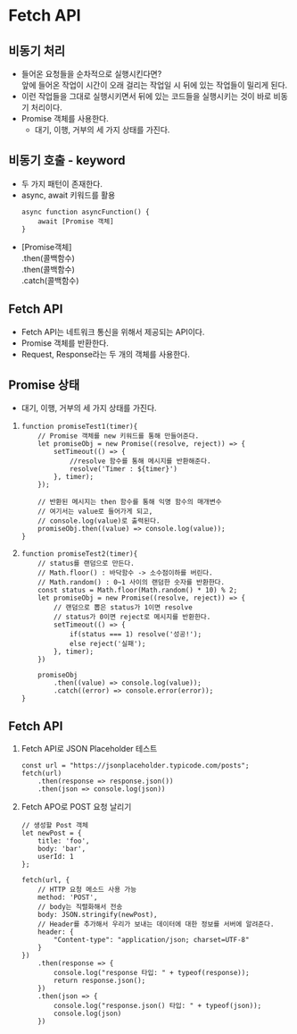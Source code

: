 # Fetch API

## 비동기 처리
- 들어온 요청들을 순차적으로 실행시킨다면? <br>
    앞에 들어온 작업이 시간이 오래 걸리는 작업일 시 뒤에 있는 작업들이 밀리게 된다.
- 이런 작업들을 그대로 실행시키면서 뒤에 있는 코드들을 실행시키는 것이 바로 비동기 처리이다.
- Promise 객체를 사용한다.
    - 대기, 이행, 거부의 세 가지 상태를 가진다.

## 비동기 호출 - keyword
- 두 가지 패턴이 존재한다.
- async, await 키워드를 활용
    ```
    async function asyncFunction() {
        await [Promise 객체]
    }
    ```
- [Promise객체]<br>
                .then(콜백함수)<br>
                .then(콜백함수)<br>
                .catch(콜백함수)<br>
                
## Fetch API
- Fetch API는 네트워크 통신을 위해서 제공되는 API이다.
- Promise 객체를 반환한다.
- Request, Response라는 두 개의 객체를 사용한다. 

## Promise 상태
- 대기, 이행, 거부의 세 가지 상태를 가진다.
1. 
    ```
    function promiseTest1(timer){
        // Promise 객체를 new 키워드를 통해 만들어준다.
        let promiseObj = new Promise((resolve, reject)) => {
            setTimeout(() => {
                //resolve 함수를 통해 메시지를 반환해준다.
                resolve('Timer : ${timer}')
            }, timer);
        });

        // 반환된 메시지는 then 함수를 통해 익명 함수의 매개변수
        // 여기서는 value로 들어가게 되고, 
        // console.log(value)로 출력된다.
        promiseObj.then((value) => console.log(value));
    }
    ```
2. 
    ```
    function promiseTest2(timer){
        // status를 랜덤으로 만든다.
        // Math.floor() : 바닥함수 -> 소수점이하를 버린다.
        // Math.random() : 0~1 사이의 랜덤한 숫자를 반환한다.
        const status = Math.floor(Math.random() * 10) % 2;
        let promiseObj = new Promise((resolve, reject)) => {
            // 랜덤으로 뽑은 status가 1이면 resolve
            // status가 0이면 reject로 메시지를 반환한다.
            setTimeout(() => {
                if(status === 1) resolve('성공!');
                else reject('실패');
            }, timer);
        })

        promiseObj
            .then((value) => console.log(value));
            .catch((error) => console.error(error));
    }
    ```

## Fetch API
1. Fetch API로 JSON Placeholder 테스트
    ```
    const url = "https://jsonplaceholder.typicode.com/posts";
    fetch(url)
        .then(response => response.json())
        .then(json => console.log(json))
    ```
2. Fetch APO로 POST 요청 날리기
    ```
    // 생성할 Post 객체
    let newPost = {
        title: 'foo',
        body: 'bar',
        userId: 1
    };

    fetch(url, {
        // HTTP 요청 메소드 사용 가능
        method: 'POST',
        // body는 직렬화해서 전송
        body: JSON.stringify(newPost),
        // Header를 추가해서 우리가 보내는 데이터에 대한 정보를 서버에 알려준다.
        header: {
            "Content-type": "application/json; charset=UTF-8"
        }
    })
        .then(response => {
            console.log("response 타입: " + typeof(response));
            return response.json();
        })
        .then(json => {
            console.log("response.json() 타입: " + typeof(json));
            console.log(json)
        })
    ```